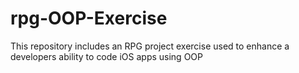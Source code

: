 # rpg-OOP-Exercise
This repository includes an RPG project exercise used to enhance a developers ability to code iOS apps using OOP

